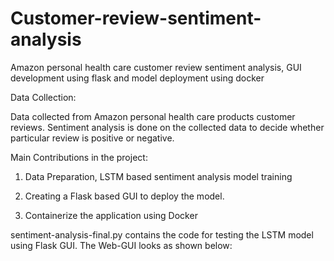 # Customer-review-sentiment-analysis
Amazon personal health care customer review sentiment analysis, GUI development using flask and model deployment using docker

Data Collection:

Data collected from Amazon personal health care products customer reviews. Sentiment analysis is done on the collected data to decide whether particular review is positive or negative.

Main Contributions in the project:

1. Data Preparation, LSTM based sentiment analysis model training

2. Creating a Flask based GUI to deploy the model.

3. Containerize the application using Docker


sentiment-analysis-final.py contains the code for testing the LSTM model using Flask GUI. The Web-GUI looks as shown below:






